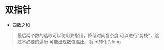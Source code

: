 # 双指针
- [四数之和](https://leetcode.cn/problems/4sum/)
> 最后两个数的选取可以使用双指针，降低时间复杂度
> 可以进行"剪枝"，跳过不必要的遍历
> 可能出现数值溢出，将int转化为long



